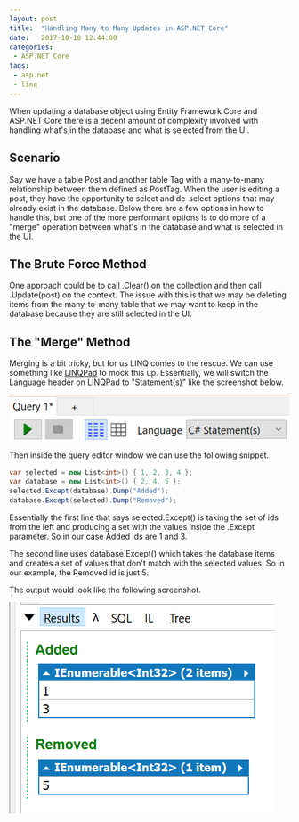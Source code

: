 ```yaml
---
layout: post
title:  "Handling Many to Many Updates in ASP.NET Core"
date:   2017-10-18 12:44:00
categories:
 - ASP.NET Core
tags:
 - asp.net
 - linq
---
```

When updating a database object using Entity Framework Core and ASP.NET Core there is a decent amount of complexity involved with handling what's in the database and what is selected from the UI.

## Scenario
Say we have a table Post and another table Tag with a many-to-many relationship between them defined as PostTag. When the user is editing a post, they have the opportunity to select and de-select options that may already exist in the database. Below there are a few options in how to handle this, but one of the more performant options is to do more of a "merge" operation between what's in the database and what is selected in the UI.

## The Brute Force Method
One approach could be to call .Clear() on the collection and then call .Update(post) on the context. The issue with this is that we may be deleting items from the many-to-many table that we may want to keep in the database because they are still selected in the UI.

## The "Merge" Method
Merging is a bit tricky, but for us LINQ comes to the rescue. We can use something like [LINQPad](http://www.linqpad.net/) to mock this up. Essentially, we will switch the Language header on LINQPad to "Statement(s)" like the screenshot below.

![LINQPad Expression](/images/LinqPadExpression.png)

Then inside the query editor window we can use the following snippet.

``` csharp
var selected = new List<int>() { 1, 2, 3, 4 };
var database = new List<int>() { 2, 4, 5 };
selected.Except(database).Dump("Added");
database.Except(selected).Dump("Removed");
```

Essentially the first line that says selected.Except() is taking the set of ids from the left and producing a set with the values inside the .Except parameter. So in our case Added ids are 1 and 3.

The second line uses database.Except() which takes the database items and creates a set of values that don't match with the selected values. So in our example, the Removed id is just 5.

The output would look like the following screenshot.

![Cluster Screen #001](/images/LinqPadExpressionResults.png)
